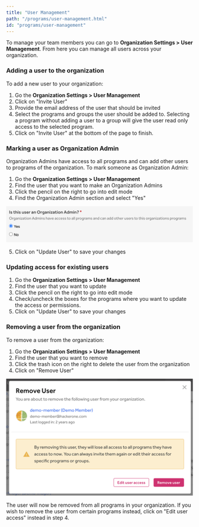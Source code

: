 ```yaml
---
title: "User Management"
path: "/programs/user-management.html"
id: "programs/user-management"
---
```


To manage your team members you can go to <b>Organization Settings > User Management</b>. From here you can manage all users across your organization.

### Adding a user to the organization
To add a new user to your organization:
1. Go the <b>Organization Settings > User Management</b>
2. Click on "Invite User"
3. Provide the email address of the user that should be invited
4. Select the programs and groups the user should be added to. Selecting a program without adding a user to a group will give the user read only access to the selected program.
5. Click on "Invite User" at the bottom of the page to finish.

###  Marking a user as Organization Admin
Organization Admins have access to all programs and can add other users to programs of the organization. To mark someone as Organization Admin:
1. Go the <b>Organization Settings > User Management</b>
2. Find the user that you want to make an Organization Admins
3. Click the pencil on the right to go into edit mode
4. Find the Organization Admin section and select "Yes"

![Organization admin](./images/organization-admin.png)

5. Click on "Update User" to save your changes

### Updating access for existing users
1. Go the <b>Organization Settings > User Management</b>
2. Find the user that you want to update
3. Click the pencil on the right to go into edit mode
4. Check/uncheck the boxes for the programs where you want to update the access or permissions.
5. Click on "Update User" to save your changes

### Removing a user from the organization
To remove a user from the organization:
1. Go the <b>Organization Settings > User Management</b>
2. Find the user that you want to remove
3. Click the trash icon on the right to delete the user from the organization
4. Click on "Remove User"

![Remove from organization](./images/user-management-remove.png)

The user will now be removed from all programs in your organization. If you wish to remove the user from certain programs instead, click on "Edit user access" instead in step 4.

